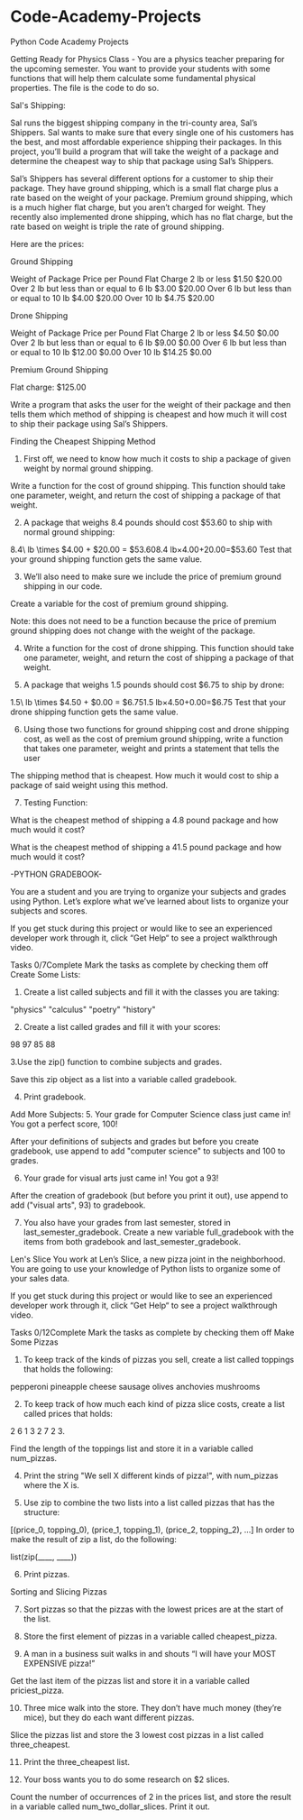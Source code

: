 # Code-Academy-Projects
Python Code Academy Projects

Getting Ready for Physics Class - You are a physics teacher preparing for the upcoming semester. You want to provide your students with some functions that will help them calculate some fundamental physical properties. The file is the code to do so.


Sal's Shipping:

Sal runs the biggest shipping company in the tri-county area, Sal’s Shippers. Sal wants to make sure that every single one of his customers has the best, and most affordable experience shipping their packages. In this project, you’ll build a program that will take the weight of a package and determine the cheapest way to ship that package using Sal’s Shippers.

Sal’s Shippers has several different options for a customer to ship their package. They have ground shipping, which is a small flat charge plus a rate based on the weight of your package. Premium ground shipping, which is a much higher flat charge, but you aren’t charged for weight. They recently also implemented drone shipping, which has no flat charge, but the rate based on weight is triple the rate of ground shipping.

Here are the prices:

Ground Shipping

Weight of Package	Price per Pound	Flat Charge
2 lb or less	$1.50	$20.00
Over 2 lb but less than or equal to 6 lb	$3.00	$20.00
Over 6 lb but less than or equal to 10 lb	$4.00	$20.00
Over 10 lb	$4.75	$20.00

Drone Shipping

Weight of Package	Price per Pound	Flat Charge
2 lb or less	$4.50	$0.00
Over 2 lb but less than or equal to 6 lb	$9.00	$0.00
Over 6 lb but less than or equal to 10 lb	$12.00	$0.00
Over 10 lb	$14.25	$0.00

Premium Ground Shipping

Flat charge: $125.00


Write a program that asks the user for the weight of their package and then tells them which method of shipping is cheapest and how much it will cost to ship their package using Sal’s Shippers.


Finding the Cheapest Shipping Method

1. First off, we need to know how much it costs to ship a package of given weight by normal ground shipping.

Write a function for the cost of ground shipping. This function should take one parameter, weight, and return the cost of shipping a package of that weight.

2. A package that weighs 8.4 pounds should cost $53.60 to ship with normal ground shipping:

8.4\ lb \times \$4.00 + \$20.00 = \$53.608.4 lb×$4.00+$20.00=$53.60
Test that your ground shipping function gets the same value.

3. We’ll also need to make sure we include the price of premium ground shipping in our code.

Create a variable for the cost of premium ground shipping.

Note: this does not need to be a function because the price of premium ground shipping does not change with the weight of the package.

4. Write a function for the cost of drone shipping. This function should take one parameter, weight, and return the cost of shipping a package of that weight.

5. A package that weighs 1.5 pounds should cost $6.75 to ship by drone:

1.5\ lb \times \$4.50 + \$0.00 = \$6.751.5 lb×$4.50+$0.00=$6.75
Test that your drone shipping function gets the same value.

6. Using those two functions for ground shipping cost and drone shipping cost, as well as the cost of premium ground shipping, write a function that takes one parameter, weight and prints a statement that tells the user

The shipping method that is cheapest.
How much it would cost to ship a package of said weight using this method.

7. Testing Function:

What is the cheapest method of shipping a 4.8 pound package and how much would it cost?

What is the cheapest method of shipping a 41.5 pound package and how much would it cost?




-PYTHON GRADEBOOK-

You are a student and you are trying to organize your subjects and grades using Python. Let’s explore what we’ve learned about lists to organize your subjects and scores.

If you get stuck during this project or would like to see an experienced developer work through it, click “Get Help“ to see a project walkthrough video.

Tasks
0/7Complete
Mark the tasks as complete by checking them off 
Create Some Lists:

1. Create a list called subjects and fill it with the classes you are taking:

"physics"
"calculus"
"poetry"
"history"

2. Create a list called grades and fill it with your scores:

98
97
85
88

3.Use the zip() function to combine subjects and grades.

Save this zip object as a list into a variable called gradebook.

4. Print gradebook.


Add More Subjects:
5. Your grade for Computer Science class just came in! You got a perfect score, 100!

After your definitions of subjects and grades but before you create gradebook, use append to add "computer science" to subjects and 100 to grades.

6. Your grade for visual arts just came in! You got a 93!

After the creation of gradebook (but before you print it out), use append to add ("visual arts", 93) to gradebook.

7. You also have your grades from last semester, stored in last_semester_gradebook. Create a new variable full_gradebook with the items from both gradebook and last_semester_gradebook.


Len's Slice
You work at Len’s Slice, a new pizza joint in the neighborhood. You are going to use your knowledge of Python lists to organize some of your sales data.

If you get stuck during this project or would like to see an experienced developer work through it, click “Get Help“ to see a project walkthrough video.

Tasks
0/12Complete
Mark the tasks as complete by checking them off
Make Some Pizzas

1. To keep track of the kinds of pizzas you sell, create a list called toppings that holds the following:

pepperoni
pineapple
cheese
sausage
olives
anchovies
mushrooms

2. To keep track of how much each kind of pizza slice costs, create a list called prices that holds:

2
6
1
3
2
7
2
3.

Find the length of the toppings list and store it in a variable called num_pizzas.

4. Print the string "We sell X different kinds of pizza!", with num_pizzas where the X is.

5. Use zip to combine the two lists into a list called pizzas that has the structure:

[(price_0, topping_0), (price_1, topping_1), (price_2, topping_2), ...]
In order to make the result of zip a list, do the following:

list(zip(____, ____))

6. Print pizzas.



Sorting and Slicing Pizzas

7. Sort pizzas so that the pizzas with the lowest prices are at the start of the list.

8. Store the first element of pizzas in a variable called cheapest_pizza.

9. A man in a business suit walks in and shouts “I will have your MOST EXPENSIVE pizza!”

Get the last item of the pizzas list and store it in a variable called priciest_pizza.

10. Three mice walk into the store. They don’t have much money (they’re mice), but they do each want different pizzas.

Slice the pizzas list and store the 3 lowest cost pizzas in a list called three_cheapest.

11. Print the three_cheapest list.

12. Your boss wants you to do some research on $2 slices.

Count the number of occurrences of 2 in the prices list, and store the result in a variable called num_two_dollar_slices. Print it out.
